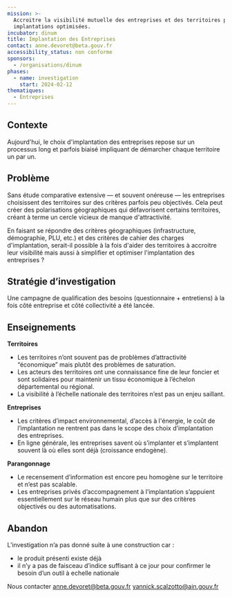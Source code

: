 ```yaml
---
mission: >-
  Accroitre la visibilité mutuelle des entreprises et des territoires pour des
  implantations optimisées. 
incubator: dinum
title: Implantation des Entreprises
contact: anne.devoret@beta.gouv.fr
accessibility_status: non conforme
sponsors:
  - /organisations/dinum
phases:
  - name: investigation
    start: 2024-02-12
thematiques:
  - Entreprises
---
```

## Contexte

Aujourd'hui, le choix d'implantation des entreprises repose sur un processus long et parfois biaisé impliquant de démarcher chaque territoire un par un. 

## Problème

Sans étude comparative extensive — et souvent onéreuse — les entreprises choisissent des territoires sur des critères parfois peu objectivés. Cela peut créer des polarisations géographiques qui défavorisent certains territoires, créant à terme un cercle vicieux de manque d'attractivité. 

En faisant se répondre des critères géographiques (infrastructure, démographie, PLU, etc.) et des critères de cahier des charges d'implantation, serait-il possible à la fois d'aider des territoires à accroitre leur visibilité mais aussi à simplifier et optimiser l'implantation des entreprises ? 

## Stratégie d’investigation

Une campagne de qualification des besoins (questionnaire + entretiens) à la fois côté entreprise et côté collectivité a été lancée. 

## Enseignements

**Territoires**
- Les territoires n’ont souvent pas de problèmes d’attractivité “économique” mais plutôt des problèmes de saturation.
- Les acteurs des territoires ont une connaissance fine de leur foncier et sont solidaires pour maintenir un tissu économique à l’échelon départemental ou régional.
- La visibilité à l’échelle nationale des territoires n’est pas un enjeu saillant.

**Entreprises**
- Les critères d’impact environnemental, d’accès à l'énergie, le coût de l’implantation ne rentrent pas dans le scope des choix d’implantation des entreprises.
- En ligne générale, les entreprises savent où s’implanter et s’implantent souvent là où elles sont déjà (croissance endogène).

**Parangonnage**
- Le recensement d’information est encore peu homogène sur le territoire et n’est pas scalable.
- Les entreprises privés d’accompagnement à l’implantation s’appuient essentiellement sur le réseau humain plus que sur des critères objectivés ou des automatisations.


## Abandon
L’investigation n’a pas donné suite à une construction car :
- le produit présenti existe déjà
- il n’y a pas de faisceau d’indice suffisant à ce jour pour confirmer le besoin d’un outil à echelle nationale

Nous contacter
anne.devoret@beta.gouv.fr yannick.scalzotto@ain.gouv.fr